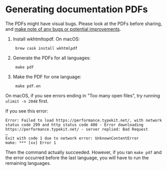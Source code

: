 # Generating documentation PDFs

The PDFs might have visual bugs. Please look at the PDFs before sharing, and [make note of any bugs or potential improvements](https://github.com/open-contracting/standard_profile_template/issues/34).

1. Install wkhtmltopdf. On macOS:

        brew cask install wkhtmlpdf

1. Generate the PDFs for all languages:

        make pdf

1. Make the PDF for one language:

        make pdf.en

On macOS, if you see errors ending in "Too many open files", try running `ulimit -n 2048` first.

If you see this error:

    Error: Failed to load https://performance.typekit.net/, with network status code 299 and http status code 400 - Error downloading https://performance.typekit.net/ - server replied: Bad Request
    …
    Exit with code 1 due to network error: UnknownContentError
    make: *** [xx] Error 1

Then the command actually succeeded. However, if you ran `make pdf` and the error occurred before the last language, you will have to run the remaining languages.
